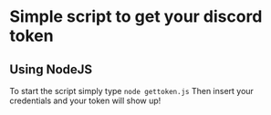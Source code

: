 # Simple script to get your discord token
## Using NodeJS

To start the script simply type ```node gettoken.js```
Then insert your credentials and your token will show up!

